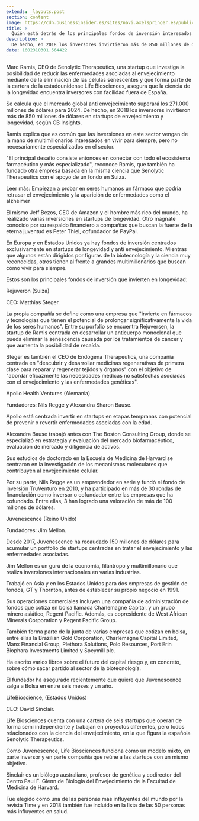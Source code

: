 ```yaml
--- 
extends: _layouts.post 
section: content 
image: https://cdn.businessinsider.es/sites/navi.axelspringer.es/public/styles/1200/public/media/image/2020/10/david-sinclair-ceo-life-bioscience-2092141.jpg?itok=NmQEwtvq 
title: > 
  Quién está detrás de los principales fondos de inversión interesados en las startups que buscan aumentar tu esperanza de vida 
description: > 
  De hecho, en 2018 los inversores invirtieron más de 850 millones de dólares en startups de envejecimiento y longevidad, según CB Insights.Ramis explica que es común que las inversiones en este sector vengan de la mano de multimillonarios interesados en vivir para siempre, pero no necesariamente especializados en el sector.En Europa y en Estados Unidos ya hay fondos de inversión centrados exclusivamente en startups de longevidad y anti envejecimiento.Apollo está centrada invertir en startups en etapas tempranas con potencial de prevenir o revertir enfermedades asociadas con la edad.Trabajó en Asia y en los Estados Unidos para dos empresas de gestión de fondos, GT y Thornton, antes de establecer su propio negocio en 1991. 
date: 1602310301.564422 
--- 
```

Marc Ramis, CEO de Senolytic Therapeutics, una startup que investiga la posibilidad de reducir las enfermedades asociadas al envejecimiento mediante de la eliminación de las células senescentes y que forma parte de la cartera de la estadounidense Life Biosciences, asegura que la ciencia de la longevidad encuentra inversores con facilidad fuera de España.

Se calcula que el mercado global anti envejecimiento superará los 271.000 millones de dólares para 2024. De hecho, en 2018 los inversores invirtieron más de 850 millones de dólares en startups de envejecimiento y longevidad, según CB Insights.

Ramis explica que es común que las inversiones en este sector vengan de la mano de multimillonarios interesados en vivir para siempre, pero no necesariamente especializados en el sector.

"El principal desafío consiste entonces en conectar con todo el ecosistema farmacéutico y más especializado", reconoce Ramis, que también ha fundado otra empresa basada en la misma ciencia que Senolytic Therapeutics con el apoyo de un fondo en Suiza.

Leer más: Empiezan a probar en seres humanos un fármaco que podría retrasar el envejecimiento y la aparición de enfermedades como el alzhéimer

El mismo Jeff Bezos, CEO de Amazon y el hombre más rico del mundo, ha realizado varias inversiones en startups de longevidad. Otro magnate conocido por su respaldo financiero a compañías que buscan la fuerte de la eterna juventud es Peter Thiel, cofundador de PayPal.

En Europa y en Estados Unidos ya hay fondos de inversión centrados exclusivamente en startups de longevidad y anti envejecimiento. Mientras que algunos están dirigidos por figuras de la biotecnología y la ciencia muy reconocidas, otros tienen al frente a grandes multimillonarios que buscan cómo vivir para siempre.

Estos son los principales fondos de inversión que invierten en longevidad:

Rejuveron (Suiza)

CEO: Matthias Steger.

La propia compañía se define como una empresa que "invierte en fármacos y tecnologías que tienen el potencial de prolongar significativamente la vida de los seres humanos". Entre su porfolio se encuentra Rejuversen, la startup de Ramis centrada en desarrollar un anticuerpo monoclonal que pueda eliminar la senescencia causada por los tratamientos de cáncer y que aumenta la posibilidad de recaída.

Steger es también el CEO de Endogena Therapeutics, una compañía centrada en "descubrir y desarrollar medicinas regenerativas de primera clase para reparar y regenerar tejidos y órganos" con el objetivo de "abordar eficazmente las necesidades médicas no satisfechas asociadas con el envejecimiento y las enfermedades genéticas".

Apollo Health Ventures (Alemania)

Fundadores: Nils Regge y Alexandra Sharon Bause.

Apollo está centrada invertir en startups en etapas tempranas con potencial de prevenir o revertir enfermedades asociadas con la edad.

Alexandra Bause trabajó antes con The Boston Consulting Group, donde se especializó en estrategia y evaluación del mercado biofarmacéutico, evaluación de mercado y diligencia de activos.

Sus estudios de doctorado en la Escuela de Medicina de Harvard se centraron en la investigación de los mecanismos moleculares que contribuyen al envejecimiento celular.

Por su parte, Nils Regge es un emprendedor en serie y fundó el fondo de inversión TruVenturo en 2010, y ha participado en más de 30 rondas de financiación como inversor o cofundador entre las empresas que ha cofundado. Entre ellas, 3 han logrado una valoración de más de 100 millones de dólares.

Juvenescence (Reino Unido)

Fundadores: Jim Mellon.

Desde 2017, Juvenescence ha recaudado 150 millones de dólares para acumular un portfolio de startups centradas en tratar el envejecimiento y las enfermedades asociadas.

Jim Mellon es un gurú de la economía, filántropo y multimillonario que realiza inversiones internacionales en varias industrias.

Trabajó en Asia y en los Estados Unidos para dos empresas de gestión de fondos, GT y Thornton, antes de establecer su propio negocio en 1991.

Sus operaciones comerciales incluyen una compañía de administración de fondos que cotiza en bolsa llamada Charlemagne Capital, y un grupo minero asiático, Regent Pacific. Además, es copresidente de West African Minerals Corporation y Regent Pacific Group.

También forma parte de la junta de varias empresas que cotizan en bolsa, entre ellas la Brazilian Gold Corporation, Charlemagne Capital Limited, Manx Financial Group, Plethora Solutions, Polo Resources, Port Erin Biophara Investments Limited y Speymill plc.

Ha escrito varios libros sobre el futuro del capital riesgo y, en concreto, sobre cómo sacar partido al sector de la biotecnología.

El fundador ha asegurado recientemente que quiere que Juvenescence salga a Bolsa en entre seis meses y un año.

LifeBioscience, (Estados Unidos)

CEO: David Sinclair.

Life Biosciences cuenta con una cartera de seis startups que operan de forma semi independiente y trabajan en proyectos diferentes, pero todos relacionados con la ciencia del envejecimiento, en la que figura la española Senolytic Therapeutics.

Como Juvenescence, Life Biosciences funciona como un modelo mixto, en parte inversor y en parte compañía que reúne a las startups con un mismo objetivo.

Sinclair es un biólogo australiano, profesor de genética y codirector del Centro Paul F. Glenn de Biología del Envejecimiento de la Facultad de Medicina de Harvard.

Fue elegido como una de las personas más influyentes del mundo por la revista Time y en 2018 también fue incluido en la lista de las 50 personas más influyentes en salud.